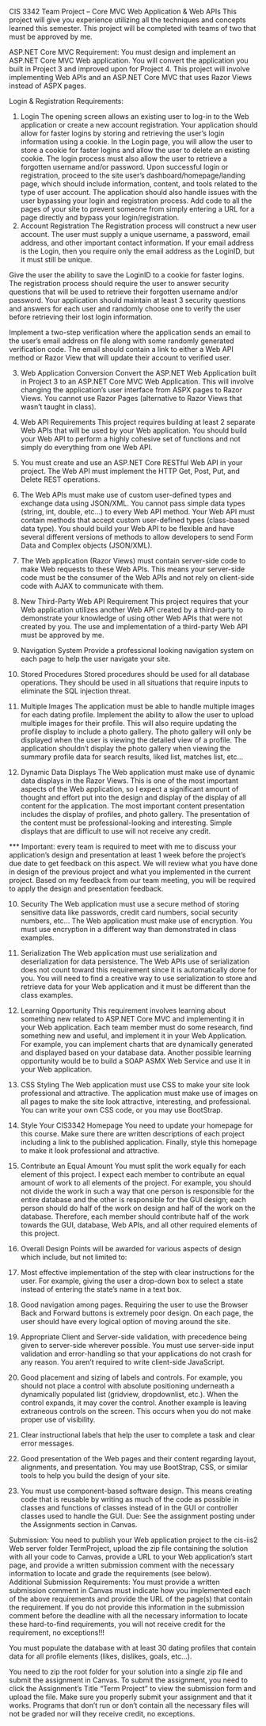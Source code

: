 CIS 3342 Team Project – Core MVC Web Application & Web APIs
This project will give you experience utilizing all the techniques and concepts learned this semester. This project will be completed with teams of two that must be approved by me. 

ASP.NET Core MVC Requirement:
You must design and implement an ASP.NET Core MVC Web application. You will convert the application you built in Project 3 and improved upon for Project 4. This project will involve implementing Web APIs and an ASP.NET Core MVC that uses Razor Views instead of ASPX pages.


Login & Registration Requirements:
1.	Login
The opening screen allows an existing user to log-in to the Web application or create a new account registration.  Your application should allow for faster logins by storing and retrieving the user’s login information using a cookie. In the Login page, you will allow the user to store a cookie for faster logins and allow the user to delete an existing cookie.  The login process must also allow the user to retrieve a forgotten username and/or password.
Upon successful login or registration, proceed to the site user’s dashboard/homepage/landing page, which should include information, content, and tools related to the type of user account.  The application should also handle issues with the user bypassing your login and registration process. Add code to all the pages of your site to prevent someone from simply entering a URL for a page directly and bypass your login/registration. 
2.	Account Registration
The Registration process will construct a new user account. The user must supply a unique username, a password, email address, and other important contact information.  If your email address is the Login, then you require only the email address as the LoginID, but it must still be unique.  

Give the user the ability to save the LoginID to a cookie for faster logins. The registration process should require the user to answer security questions that will be used to retrieve their forgotten username and/or password. Your application should maintain at least 3 security questions and answers for each user and randomly choose one to verify the user before retrieving their lost login information. 

Implement a two-step verification where the application sends an email to the user’s email address on file along with some randomly generated verification code. The email should contain a link to either a Web API method or Razor View that will update their account to verified user. 

3.	Web Application Conversion 
Convert the ASP.NET Web Application built in Project 3 to an ASP.NET Core MVC Web Application. This will involve changing the application’s user interface from ASPX pages to Razor Views. You cannot use Razor Pages (alternative to Razor Views that wasn’t taught in class).

4.	Web API Requirements 
This project requires building at least 2 separate Web APIs that will be used by your Web application. You should build your Web API to perform a highly cohesive set of functions and not simply do everything from one Web API. 

1.	You must create and use an ASP.NET Core RESTful Web API in your project. The Web API must implement the HTTP Get, Post, Put, and Delete REST operations. 
2.	The Web APIs must make use of custom user-defined types and exchange data using JSON/XML. You cannot pass simple data types (string, int, double, etc…) to every Web API method. Your Web API must contain methods that accept custom user-defined types (class-based data type). You should build your Web API to be flexible and have several different versions of methods to allow developers to send Form Data and Complex objects (JSON/XML).
3.	The Web application (Razor Views) must contain server-side code to make Web requests to these Web APIs. This means your server-side code must be the consumer of the Web APIs and not rely on client-side code with AJAX to communicate with them. 

5.	New Third-Party Web API Requirement
This project requires that your Web application utilizes another Web API created by a third-party to demonstrate your knowledge of using other Web APIs that were not created by you. The use and implementation of a third-party Web API must be approved by me. 

6.	Navigation System
Provide a professional looking navigation system on each page to help the user navigate your site.

7.	Stored Procedures
Stored procedures should be used for all database operations. They should be used in all situations that require inputs to eliminate the SQL injection threat.

8.	Multiple Images 
The application must be able to handle multiple images for each dating profile. Implement the ability to allow the user to upload multiple images for their profile. This will also require updating the profile display to include a photo gallery. The photo gallery will only be displayed when the user is viewing the detailed view of a profile. The application shouldn’t display the photo gallery when viewing the summary profile data for search results, liked list, matches list, etc…

9.	Dynamic Data Displays
The Web application must make use of dynamic data displays in the Razor Views. This is one of the most important aspects of the Web application, so I expect a significant amount of thought and effort put into the design and display of the display of all content for the application. The most important content presentation includes the display of profiles, and photo gallery. The presentation of the content must be professional-looking and interesting. Simple displays that are difficult to use will not receive any credit. 

*** Important: every team is required to meet with me to discuss your application’s design and presentation at least 1 week before the project’s due date to get feedback on this aspect. We will review what you have done in design of the previous project and what you implemented in the current project. Based on my feedback from our team meeting, you will be required to apply the design and presentation feedback.

10.	Security
The Web application must use a secure method of storing sensitive data like passwords, credit card numbers, social security numbers, etc... The Web application must make use of encryption. You must use encryption in a different way than demonstrated in class examples.

11.	Serialization
The Web application must use serialization and deserialization for data persistence. The Web APIs use of serialization does not count toward this requirement since it is automatically done for you. You will need to find a creative way to use serialization to store and retrieve data for your Web application and it must be different than the class examples. 

12.	Learning Opportunity
This requirement involves learning about something new related to ASP.NET Core MVC and implementing it in your Web application. Each team member must do some research, find something new and useful, and implement it in your Web Application. For example, you can implement charts that are dynamically generated and displayed based on your database data. Another possible learning opportunity would be to build a SOAP ASMX Web Service and use it in your Web application. 
 
13.	CSS Styling
The Web application must use CSS to make your site look professional and attractive. The application must make use of images on all pages to make the site look attractive, interesting, and professional. You can write your own CSS code, or you may use BootStrap.

14.	Style Your CIS3342 Homepage
You need to update your homepage for this course. Make sure there are written descriptions of each project including a link to the published application. Finally, style this homepage to make it look professional and attractive.

15.	Contribute an Equal Amount 
You must split the work equally for each element of this project. I expect each member to contribute an equal amount of work to all elements of the project. For example, you should not divide the work in such a way that one person is responsible for the entire database and the other is responsible for the GUI design; each person should do half of the work on design and half of the work on the database. Therefore, each member should contribute half of the work towards the GUI, database, Web APIs, and all other required elements of this project.

16.	Overall Design 
Points will be awarded for various aspects of design which include, but not limited to:

1.	Most effective implementation of the step with clear instructions for the user.  For example, giving the user a drop-down box to select a state instead of entering the state’s name in a text box.

2.	Good navigation among pages.  Requiring the user to use the Browser Back and Forward buttons is extremely poor design.  On each page, the user should have every logical option of moving around the site.  

3.	Appropriate Client and Server-side validation, with precedence being given to server-side wherever possible. You must use server-side input validation and error-handling so that your applications do not crash for any reason. You aren’t required to write client-side JavaScript. 

4.	Good placement and sizing of labels and controls.  For example, you should not place a control with absolute positioning underneath a dynamically populated list (gridview, dropdownlist, etc.).  When the control expands, it may cover the control.  Another example is leaving extraneous controls on the screen.  This occurs when you do not make proper use of visibility.

5.	Clear instructional labels that help the user to complete a task and clear error messages.  

6.	Good presentation of the Web pages and their content regarding layout, alignments, and presentation. You may use BootStrap, CSS, or similar tools to help you build the design of your site.

7.	You must use component-based software design. This means creating code that is reusable by writing as much of the code as possible in classes and functions of classes instead of in the GUI or controller classes used to handle the GUI.
Due:
See the assignment posting under the Assignments section in Canvas.


Submission:
You need to publish your Web application project to the cis-iis2 Web server folder TermProject, upload the zip file containing the solution with all your code to Canvas, provide a URL to your Web application’s start page, and provide a written submission comment with the necessary information to locate and grade the requirements (see below).  
Additional Submission Requirements:
You must provide a written submission comment in Canvas must indicate how you implemented each of the above requirements and provide the URL of the page(s) that contain the requirement. If you do not provide this information in the submission comment before the deadline with all the necessary information to locate these hard-to-find requirements, you will not receive credit for the requirement, no exceptions!!!

You must populate the database with at least 30 dating profiles that contain data for all profile elements (likes, dislikes, goals, etc…).

You need to zip the root folder for your solution into a single zip file and submit the assignment in Canvas. To submit the assignment, you need to click the Assignment’s Title “Term Project” to view the submission form and upload the file. 
Make sure you properly submit your assignment and that it works. Programs that don’t run or don’t contain all the necessary files will not be graded nor will they receive credit, no exceptions.
